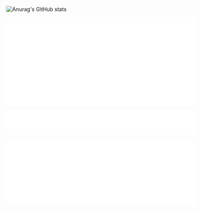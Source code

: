 ![Anurag's GitHub stats](https://github-readme-stats.vercel.app/api?username=Seolang&show_icons=true&theme=tokyonight)

![img](metrics.classic.svg)

![img](metrics.plugin.achievements.svg)

![img](metrics.plugin.languages.svg)
